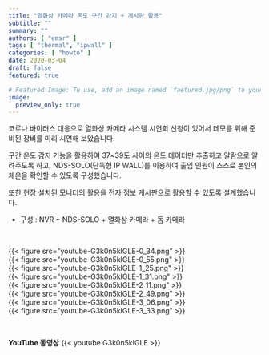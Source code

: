 ```yaml
---
title: "열화상 카메라 온도 구간 감지 + 게시판 활용"
subtitle: ""
summary: ""
authors: [ "emsr" ]
tags: [ "thermal", "ipwall" ]
categories: [ "howto" ]
date: 2020-03-04
draft: false
featured: true

# Featured Image: Tu use, add an image named `faetured.jpg/png` to your page's folder.
image:
  preview_only: true
---
```


코로나 바이러스 대응으로 열화상 카메라 시스템 시연회 신청이 있어서 데모를 위해 준비된 장비를 미리 시연해 보았습니다.

구간 온도 감지 기능을 활용하여 37~39도 사이의 온도 데이터만 추출하고 알람으로 알려주도록 하고, NDS-SOLO(단독형 IP WALL)를 이용하여 출입 인원이 스스로 본인의 체온을 확인할 수 있도록 구성했습니다.

또한 현장 설치된 모니터의 활용을 전자 정보 게시판으로 활용할 수 있도록 설계했습니다.

- 구성 : NVR + NDS-SOLO + 열화상 카메라 + 돔 카메라

&nbsp;

<div class="container"><div class="row no-gutters">
<div class="col-sm-6">{{< figure src="youtube-G3k0n5kIGLE-0_34.png" >}}</div>
<div class="col-sm-6">{{< figure src="youtube-G3k0n5kIGLE-0_55.png" >}}</div>
<div class="col-sm-6">{{< figure src="youtube-G3k0n5kIGLE-1_25.png" >}}</div>
<div class="col-sm-6">{{< figure src="youtube-G3k0n5kIGLE-1_31.png" >}}</div>
<div class="col-sm-6">{{< figure src="youtube-G3k0n5kIGLE-2_11.png" >}}</div>
<div class="col-sm-6">{{< figure src="youtube-G3k0n5kIGLE-2_49.png" >}}</div>
<div class="col-sm-6">{{< figure src="youtube-G3k0n5kIGLE-3_06.png" >}}</div>
<div class="col-sm-6">{{< figure src="youtube-G3k0n5kIGLE-3_33.png" >}}</div>
</div></div>

&nbsp;

**YouTube 동영상**
{{< youtube G3k0n5kIGLE >}}
